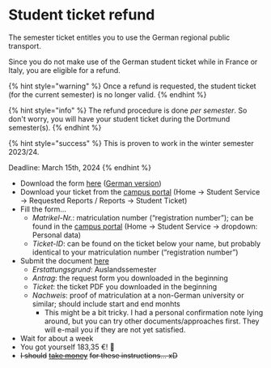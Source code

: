 # Student ticket refund

The semester ticket entitles you to use the German regional public transport.

Since you do not make use of the German student ticket while in France or Italy, you are eligible for a refund.

{% hint style="warning" %}
Once a refund is requested, the student ticket (for the current semester) is no longer valid.
{% endhint %}

{% hint style="info" %}
The refund procedure is done _per semester_. So don't worry, you will have your student ticket during the Dortmund semester(s).
{% endhint %}

{% hint style="success" %}
This is proven to work in the winter semester 2023/24.

Deadline: March 15th, 2024
{% endhint %}

* Download the form [here](https://asta-dortmund.de/wp-content/uploads/wp-media/service/semesterticket/ticketrueckerstattung-antrag-sose23-en.pdf) ([German version](https://asta-dortmund.de/wp-content/uploads/wp-media/service/semesterticket/ticketrueckerstattung-antrag-sose22-de.pdf))
* Download your ticket from the [campus portal](https://www.campus.tu-dortmund.de) (Home → Student Service → Requested Reports / Reports → Student Ticket)
* Fill the form…
  * _Matrikel-Nr._: matriculation number (“registration number”); can be found in the [campus portal](https://www.campus.tu-dortmund.de) (Home → Student Service → dropdown: Personal data)
  * _Ticket-ID_: can be found on the ticket below your name, but probably identical to your matriculation number (“registration number”)
* Submit the document [here](https://asta-dortmund.de/2019/05/10/ticketrueckerstattung/)
  * _Erstattungsgrund_: Auslandssemester
  * _Antrag_: the request form you downloaded in the beginning
  * _Ticket_: the ticket PDF you downloaded in the beginning
  * _Nachweis_: proof of matriculation at a non-German university or similar; should include start and end monhts
    * This might be a bit tricky. I had a personal confirmation note lying around, but you can try other documents/approaches first. They will e-mail you if they are not yet satisfied.
* Wait for about a week
* You got yourself 183,35 €! 🎉
* ~~I should~~ [~~take money~~](https://www.paypal.me/nicoweio) ~~for these instructions… xD~~
